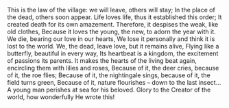 This is the law of the village: we will leave, others will stay;
In the place of the dead, others soon appear.
Life loves life, thus it established this order;
It created death for its own amazement.
Therefore, it despises the weak, like old clothes,
Because it loves the young, the new, to adorn the year with it.
We die, bearing our love in our hearts,
We lose it personally and think it is lost to the world.
We, the dead, leave love, but it remains alive,
Flying like a butterfly, beautiful in every way,
Its heartbeat is a kingdom, the excitement of passions its parents.
It makes the hearts of the living beat again, encircling them with lilies and roses,
Because of it, the deer cries, because of it, the roe flies;
Because of it, the nightingale sings, because of it, the field turns green,
Because of it, nature flourishes – down to the last insect...
A young man perishes at sea for his beloved.
Glory to the Creator of the world, how wonderfully He wrote this!